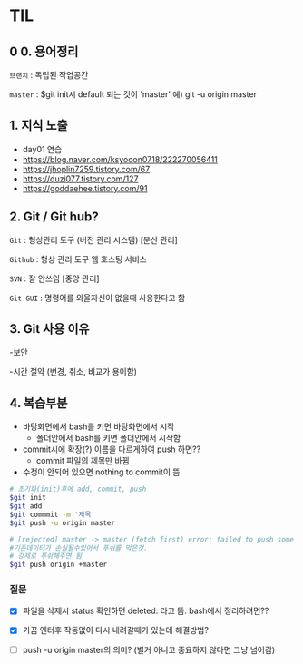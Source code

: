 # TIL

## 0  0. 용어정리

`브랜치` : 독립된 작업공간

`master`  : $git init시 default 퇴는 것이 'master'
	예) git -u origin master

## 1. 지식 노출

* day01 연습
* https://blog.naver.com/ksyooon0718/222270056411
* https://jhoplin7259.tistory.com/67
* https://duzi077.tistory.com/127
* https://goddaehee.tistory.com/91



## 2. Git / Git hub?

`Git` : 형상관리 도구 (버전 관리 시스템) [분산 관리]

`Github` : 형상 관리 도구 웹 호스팅 서비스

`SVN` : 잘 안쓰임 [중앙 관리]

`Git GUI` : 명령어를 외울자신이 없을때 사용한다고 함



## 3. Git 사용 이유

-보안

-시간 절약 (변경, 취소, 비교가 용이함)



## 4. 복습부분

* 바탕화면에서 bash를 키면 바탕화면에서 시작
  * 폴더안에서 bash를 키면 폴더안에서 시작함
* commit시에 확장(?) 이름을 다르게하여  push 하면??
  *  commit 파일의 제목만 바뀜
* 수정이 안되어 있으면 nothing to commit이 뜸

```bash
# 초기화(init)후에 add, commit, push
$git init
$git add
$git commmit -m '제목'
$git push -u origin master

# [rejected] master -> master (fetch first) error: failed to push some refs to 해결법
#기존데이터가 손실될수있어서 푸쉬를 막은것.
# 강제로 푸쉬해주면 됨
$git push origin +master 
```



### 질문

- [x] 파일을 삭제시 status 확인하면 deleted: 라고 뜸. bash에서 정리하려면??

- [x] 가끔 엔터후 작동없이 다시 내려갈때가 있는데 해결방법?
- [ ] push -u origin master의 의미? (별거 아니고 중요하지 않다면 그냥 넘어감)

